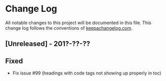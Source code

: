 # Change Log
All notable changes to this project will be documented in this file. This change log follows the conventions of [keepachangelog.com](http://keepachangelog.com/).

## [Unreleased] - 201?-??-??
## Fixed
- Fix issue #99 (headings with code tags not showing up properly in toc)

